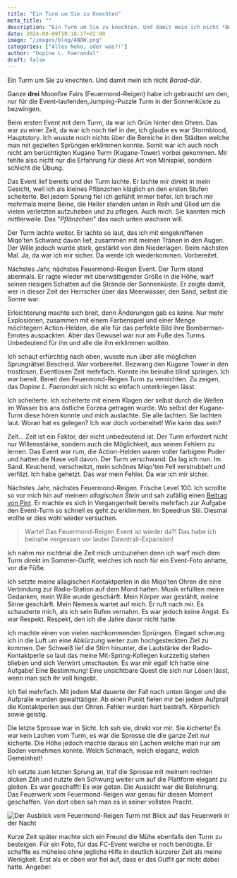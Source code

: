 ```yaml
---
title: "Ein Turm um Sie zu Knechten"
meta_title: ""
description: "Ein Turm um Sie zu knechten. Und damit mein ich nicht *Barad-dûr*."
date: 2024-08-09T10:18:17+02:00
image: "/images/blog/ANOW.png"
categories: ["Alles Neko, oder was?!"]
author: "Dopine L. Faerondal"
draft: false
---
```


Ein Turm um Sie zu knechten. Und damit mein ich nicht *Barad-dûr*.

Ganze **drei** Moonfire Fairs (Feuermond-Reigen) habe ich gebraucht um den, nur für die Event-laufenden,Jumping-Puzzle Turm in der Sonnenküste zu bezwingen.

Beim ersten Event mit dem Turm, da war ich Grün hinter den Ohren. Das war zu einer Zeit, da war ich noch tief in der, ich glaube es war Stormblood, Hauptstory. Ich wusste noch nichts über die Bereiche in den Städten welche man mit gezielten Sprüngen erklimmen konnte. Somit war ich auch noch nicht am berüchtigten Kugane Turm (Kugane-Tower) vorbei gekommen. Mir fehlte also nicht nur die Erfahrung für diese Art von Minispiel, sondern schlicht die Übung. 

Das Event lief bereits und der Turm lachte. Er lachte mir direkt in mein Gesicht, weil ich als kleines Pflänzchen kläglich an den ersten Stufen scheiterte. Bei jedem Sprung fiel ich gefühlt immer tiefer. Ich brach mir mehrmals meine Beine, die Heiler standen unten in Reih und Glied um die vielen verletzten aufzuheben und zu pflegen. Auch mich. Sie kannten mich mittlerweile. Das "*Pflänzchen*" das nach unten wachsen will.

Der Turm lachte weiter. Er lachte so laut, das ich mit eingekniffenen Miqo'ten Schwanz davon lief, zusammen mit meinen Tränen in den Augen. Der Wille jedoch wurde stark, gestärkt von den Niederlagen. Beim nächsten Mal. Ja, da war ich mir sicher. Da werde ich wiederkommen. Vorbereitet.

Nächstes Jahr, nächstes Feuermond-Reigen Event. Der Turm stand abermals. Er ragte wieder mit überwältigender Größe in die Höhe, warf seinen riesigen Schatten auf die Strände der Sonnenküste. Er zeigte damit, wer in dieser Zeit der Herrscher über das Meerwasser, den Sand, selbst die Sonne war.

Erleichterung machte sich breit, denn Änderungen gab es keine. Nur mehr Explosionen, zusammen mit einem Farbenspiel und einer Menge möchtegern Action-Helden, die alle für das perfekte Bild ihre Bomberman-Emotes auspackten. Aber das Gewusel war nur am Fuße des Turms. Unbedeutend für ihn und alle die ihn erklimmen wollten.

Ich schaut erfürchtig nach oben, wusste nun über alle möglichen Sprungrätsel Bescheid. War vorbereitet. Bezwang den Kugane Tower in den trostlosen, Eventlosen Zeit mehrfach. Konnte ihn beinahe blind springen. Ich war bereit. Bereit den Feuermond-Reigen Turm zu vernichten. Zu zeigen, das *Dopine L. Faerondal* sich nicht so einfach unterkriegen lässt.

Ich scheiterte. Ich scheiterte mit einem Klagen der selbst durch die Wellen im Wasser bis ans östliche Eorzea getragen wurde. Wo selbst der Kugane-Turm diese hören konnte und mich auslachte. Sie alle lachten. Sie lachten laut. Woran hat es gelegen? Ich war doch vorbereitet! Wie kann das sein?

Zeit... Zeit ist ein Faktor, der nicht unbedeutend ist. Der Turm erfordert nicht nur Willensstärke, sondern auch die Möglichkeit, aus seinen Fehlern zu lernen. Das Event war rum, die Action-Helden waren voller farbigem Puder und hatten die Nase voll davon. Der Turm verschwand. Da lag ich nun. Im Sand. Keuchend, verschwitzt, mein schönes Miqo'ten Fell verstrubbelt und verfilzt. Ich habe gehetzt. Das war mein Fehler. Da war ich mir sicher.

Nächstes Jahr, nächstes Feuermond-Reigen. Frische Level 100. Ich scrollte so vor mich hin auf meinem *allagischen Stein* und sah zufällig einen [Beitrag von Pint](https://x.com/PintLive/status/1821568108609335722). Er machte es sich in Vergangenheit bereits mehrfach zur Aufgabe den Event-Turm so schnell es geht zu erklimmen. Im Speedrun Stil. Diesmal wollte er dies wohl wieder versuchen. 

> Warte! Das Feuermond-Reigen Event ist wieder da?! Das habe ich beinahe vergessen vor lauter Dawntrail-Expansion! 

Ich nahm mir nichtmal die Zeit mich umzuziehen denn ich warf mich dem Turm direkt im Sommer-Outfit, welches ich noch für ein Event-Foto anhatte, vor die Füße.

Ich setzte meine allagischen Kontaktperlen in die Miqo'ten Ohren die eine Verbindung zur Radio-Station auf dem Mond hatten. Musik erfüllten meine Gedanken, mein Wille wurde geschärft. Mein Körper war gestählt, meine Sinne geschärft. Mein Nemesis wartet auf mich. Er ruft nach mir. Es schauderte mich, als ich sein Rufen vernahm. Es war jedoch keine Angst. Es war Respekt. Respekt, den ich die Jahre davor nicht hatte. 

Ich machte einen von vielen nachkommenden Sprüngen. Elegant schwung ich in die Luft um eine Abkürzung weiter zum hochgesteckten Ziel zu kommen. Der Schweiß lief die Stirn hinunter, die Lautstärke der Radio-Kontaktperle so laut das meine Mit-Spring-Kollegen kurzzeitig stehen blieben und sich Verwirrt umschauten. Es war mir egal! Ich hatte eine Aufgabe! Eine Bestimmung! Eine unsichtbare Quest die sich nur Lösen lässt, wenn man sich ihr voll hingebt.

Ich fiel mehrfach. Mit jedem Mal dauerte der Fall nach unten länger und die Aufpralle wurden gewalttätiger. Ab einen Punkt fielen mir bei jedem Aufprall die Kontaktperlen aus den Ohren. Fehler wurden hart bestraft. Körperlich sowie geistig.

Die letzte Sprosse war in Sicht. Ich sah sie, direkt vor mir. Sie kicherte! Es war kein Lachen vom Turm, es war die Sprosse die die ganze Zeit nur kicherte. Die Höhe jedoch machte daraus ein Lachen welche man nur am Boden vernehmen konnte. Welch Schmach, welch eleganz, welch Gemeinheit!

Ich setzte zum letzten Sprung an, traf die Sprosse mit meinem rechten dicken Zäh und nutzte den Schwung weiter um auf die Plattform elegant zu gleiten. Es war geschafft! Es war getan. Die Aussicht war die Belohnung. Das Feuerwerk vom Feuermond-Reigen war genau für diesen Moment geschaffen. Von dort oben sah man es in seiner vollsten Pracht.

![Der Ausblick vom Feuermond-Reigen Turm mit Blick auf das Feuerwerk in der Nacht](images/blog/screenshots/1723191459-ANOW_EinTurmUmSieZuKnechten.jpeg)

Kurze Zeit später machte sich ein Freund die Mühe ebenfalls den Turm zu besteigen. Für ein Foto, für das FC-Event welche er noch benötigte. Er schaffte es mühelos ohne jegliche Hilfe in deutlich kürzerer Zeit als meine Wenigkeit. Erst als er oben war fiel auf, dass er das Outfit gar nicht dabei hatte. Angeber.